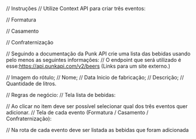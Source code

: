 // Instruções
// Utilize Context API para criar três eventos:

// Formatura

// Casamento

// Confraternização

// Seguindo a documentação da Punk API crie uma lista das bebidas usando pelo menos as seguintes informações:
// O endpoint que será utilizado é esse:https://api.punkapi.com/v2/beers (Links para um site externo.)

// Imagem do rótulo;
// Nome;
// Data Inicio de fabricação;
// Descrição;
// Quantidade de litros.

// Regras de negócio:
// Tela lista de bebidas:

// Ao clicar no item deve ser possível selecionar qual dos três eventos quer adicionar.
// Tela de cada evento (Formatura / Casamento / Confraternização):

// Na rota de cada evento deve ser listada as bebidas que foram adicionada
